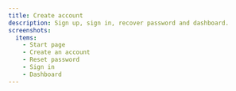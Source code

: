 ```yaml
---
title: Create account
description: Sign up, sign in, recover password and dashboard.
screenshots:
  items:
    - Start page
    - Create an account
    - Reset password
    - Sign in
    - Dashboard
---
```

